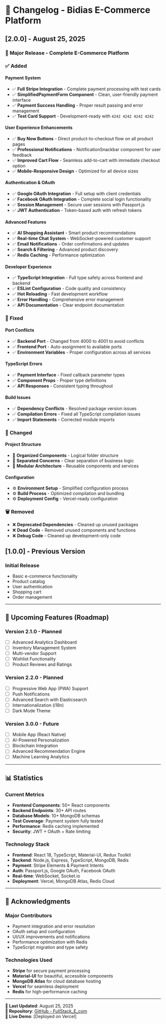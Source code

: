 # 📝 Changelog - Bidias E-Commerce Platform

## [2.0.0] - August 25, 2025

### 🎉 **Major Release - Complete E-Commerce Platform**

### ✅ **Added**

#### **Payment System**
- ✅ **Full Stripe Integration** - Complete payment processing with test cards
- ✅ **SimplifiedPaymentForm Component** - Clean, user-friendly payment interface
- ✅ **Payment Success Handling** - Proper result passing and error management
- ✅ **Test Card Support** - Development-ready with `4242 4242 4242 4242`

#### **User Experience Enhancements**
- ✅ **Buy Now Buttons** - Direct product-to-checkout flow on all product pages
- ✅ **Professional Notifications** - NotificationSnackbar component for user feedback
- ✅ **Improved Cart Flow** - Seamless add-to-cart with immediate checkout option
- ✅ **Mobile-Responsive Design** - Optimized for all device sizes

#### **Authentication & OAuth**
- ✅ **Google OAuth Integration** - Full setup with client credentials
- ✅ **Facebook OAuth Integration** - Complete social login functionality
- ✅ **Session Management** - Secure user sessions with Passport.js
- ✅ **JWT Authentication** - Token-based auth with refresh tokens

#### **Advanced Features**
- ✅ **AI Shopping Assistant** - Smart product recommendations
- ✅ **Real-time Chat System** - WebSocket-powered customer support
- ✅ **Email Notifications** - Order confirmations and updates
- ✅ **Search & Filtering** - Advanced product discovery
- ✅ **Redis Caching** - Performance optimization

#### **Developer Experience**
- ✅ **TypeScript Integration** - Full type safety across frontend and backend
- ✅ **ESLint Configuration** - Code quality and consistency
- ✅ **Hot Reloading** - Fast development workflow
- ✅ **Error Handling** - Comprehensive error management
- ✅ **API Documentation** - Clear endpoint documentation

### 🔧 **Fixed**

#### **Port Conflicts**
- ✅ **Backend Port** - Changed from 4000 to 4001 to avoid conflicts
- ✅ **Frontend Port** - Auto-assignment to available ports
- ✅ **Environment Variables** - Proper configuration across all services

#### **TypeScript Errors**
- ✅ **Payment Interface** - Fixed callback parameter types
- ✅ **Component Props** - Proper type definitions
- ✅ **API Responses** - Consistent typing throughout

#### **Build Issues**
- ✅ **Dependency Conflicts** - Resolved package version issues
- ✅ **Compilation Errors** - Fixed all TypeScript compilation issues
- ✅ **Import Statements** - Corrected module imports

### 🔄 **Changed**

#### **Project Structure**
- 📁 **Organized Components** - Logical folder structure
- 📁 **Separated Concerns** - Clear separation of business logic
- 📁 **Modular Architecture** - Reusable components and services

#### **Configuration**
- ⚙️ **Environment Setup** - Simplified configuration process
- ⚙️ **Build Process** - Optimized compilation and bundling
- ⚙️ **Deployment Config** - Vercel-ready configuration

### 🗑️ **Removed**
- ❌ **Deprecated Dependencies** - Cleaned up unused packages
- ❌ **Dead Code** - Removed unused components and functions
- ❌ **Debug Code** - Cleaned up development-only code

## [1.0.0] - Previous Version

### **Initial Release**
- Basic e-commerce functionality
- Product catalog
- User authentication
- Shopping cart
- Order management

---

## 🔮 **Upcoming Features (Roadmap)**

### **Version 2.1.0 - Planned**
- [ ] Advanced Analytics Dashboard
- [ ] Inventory Management System
- [ ] Multi-vendor Support
- [ ] Wishlist Functionality
- [ ] Product Reviews and Ratings

### **Version 2.2.0 - Planned**
- [ ] Progressive Web App (PWA) Support
- [ ] Push Notifications
- [ ] Advanced Search with Elasticsearch
- [ ] Internationalization (i18n)
- [ ] Dark Mode Theme

### **Version 3.0.0 - Future**
- [ ] Mobile App (React Native)
- [ ] AI-Powered Personalization
- [ ] Blockchain Integration
- [ ] Advanced Recommendation Engine
- [ ] Machine Learning Analytics

---

## 📊 **Statistics**

### **Current Metrics**
- **Frontend Components**: 50+ React components
- **Backend Endpoints**: 30+ API routes
- **Database Models**: 10+ MongoDB schemas
- **Test Coverage**: Payment system fully tested
- **Performance**: Redis caching implemented
- **Security**: JWT + OAuth + Rate limiting

### **Technology Stack**
- **Frontend**: React 18, TypeScript, Material-UI, Redux Toolkit
- **Backend**: Node.js, Express, TypeScript, MongoDB, Redis
- **Payment**: Stripe Elements & Payment Intents
- **Auth**: Passport.js, Google OAuth, Facebook OAuth
- **Real-time**: WebSocket, Socket.io
- **Deployment**: Vercel, MongoDB Atlas, Redis Cloud

---

## 🙏 **Acknowledgments**

### **Major Contributors**
- Payment integration and error resolution
- OAuth setup and configuration
- UI/UX improvements and notifications
- Performance optimization with Redis
- TypeScript migration and type safety

### **Technologies Used**
- **Stripe** for secure payment processing
- **Material-UI** for beautiful, accessible components
- **MongoDB Atlas** for cloud database hosting
- **Vercel** for seamless deployment
- **Redis** for high-performance caching

---

**📅 Last Updated**: August 25, 2025  
**🔗 Repository**: [GitHub - FullStack_E_com](https://github.com/eaglepython/FullStack_E_com)  
**🚀 Live Demo**: [Deployed on Vercel]

